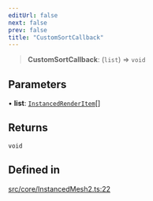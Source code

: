 ```yaml
---
editUrl: false
next: false
prev: false
title: "CustomSortCallback"
---
```


> **CustomSortCallback**: (`list`) => `void`

## Parameters

• **list**: [`InstancedRenderItem`](/api/type-aliases/instancedrenderitem/)[]

## Returns

`void`

## Defined in

[src/core/InstancedMesh2.ts:22](https://github.com/agargaro/instanced-mesh/blob/6b4aafb234e44b872be8f20e0304628a1f2217cf/src/core/InstancedMesh2.ts#L22)
